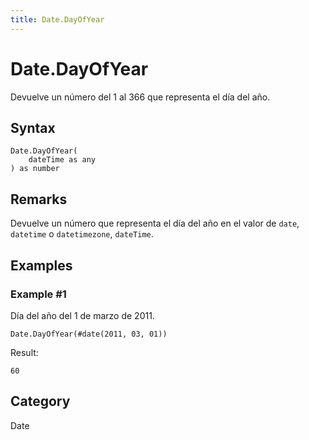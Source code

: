 ```yaml
---
title: Date.DayOfYear
---
```


# Date.DayOfYear


Devuelve un número del 1 al 366 que representa el día del año.


## Syntax

```powerquery
Date.DayOfYear(
    dateTime as any
) as number
```


## Remarks

Devuelve un número que representa el día del año en el valor de <code>date</code>, <code>datetime</code> o <code>datetimezone</code>, <code>dateTime</code>.


## Examples

### Example #1 
Día del año del 1 de marzo de 2011.
```powerquery
Date.DayOfYear(#date(2011, 03, 01))
```

Result: 
```powerquery
60
```




## Category
Date
